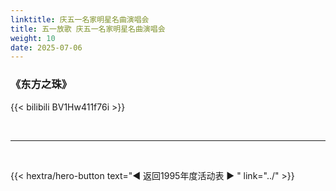 ```yaml
---
linktitle: 庆五一名家明星名曲演唱会
title: 五一放歌 庆五一名家明星名曲演唱会
weight: 10
date: 2025-07-06
---
```


### 《东方之珠》

{{< bilibili BV1Hw411f76i >}}

<br>
<hr>
<br>

{{< hextra/hero-button text="◀ 返回1995年度活动表 ▶ " link="../" >}}